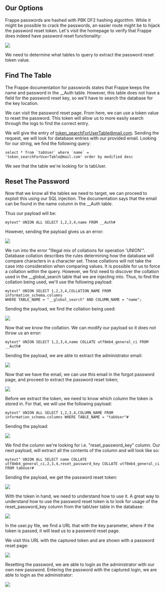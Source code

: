 ## Our Options
Frappe passwords are hashed with PBK DF2 hashing algorithm.
While it might be possible to crack the passwords, an easier route might be to hijack the password reset token.
Let's visit the homepage to verify that Frappe does indeed have password reset functionality:

![](../../03.%20Images/t5-ss24.png)

We need to determine what tables to query to extract the password reset token value.

## Find The Table
The Frappe documentation for passwords states that Frappe keeps the name and password in the \_\_Auth table.
However, this table does not have a field for the password reset key, so we'll have to search the database for the key location.

We can visit the password reset page.
From here, we can use a token value to reset the password.
This token will allow us to more easily search through the logs to find the correct entry.

We will give the entry of token_searchForUserTable@mail.com.
Sending the request, we will look for database entries with our provided email.
Looking for our string, we find the following query:

```mysql
select * from `tabUser` where `name` = 'token_searchForUserTable@mail.com' order by modified desc
```

We see that the table we're looking for is tabUser.

## Reset The Password
Now that we know all the tables we need to target, we can proceed to exploit this using our SQL injection.
The documentation says that the email can be found in the name column in the \_\_Auth table.

Thus our payload will be:
```mysql
mytext" UNION ALL SELECT 1,2,3,4,name FROM __Auth#
```

However, sending the payload gives us an error:

![](../../03.%20Images/t5-ss25.png)

We run into the error "Illegal mix of collations for operation 'UNION'".
Database collation describes the rules determining how the database will compare characters in a character set.
These collations will not take the case into consideration when comparing values.
It is possible for us to force a collation within the query. However, we first need to discover the collation used in the \_\_global_search table that we are injecting into.
Thus, to find the collation being used, we'll use the following payload:

```mysql
mytext" UNION SELECT 1,2,3,4,COLLATION_NAME FROM information_schema.columns 
WHERE TABLE_NAME = "__global_search" AND COLUMN_NAME = "name";
```

Sending the payload, we find the collation being used:

![](../../03.%20Images/t5-ss26.png)

Now that we know the collation.
We can modify our payload so it does not throw us an error:

```mysql
mytext" UNION SELECT 1,2,3,4,name COLLATE utf8mb4_general_ci FROM __Auth#
```

Sending the payload, we are able to extract the administrator email:

![](../../03.%20Images/t5-ss27.png)

Now that we have the email, we can use this email in the forgot password page, and proceed to extract the password reset token;

![](../../03.%20Images/t5-ss29.png)

Before we extract the token, we need to know which column the token is stored in.
For that, we will use the following payload:

```mysql
mytext" UNION ALL SELECT 1,2,3,4,COLUMN_NAME FROM information_schema.columns WHERE TABLE_NAME = "tabUser"#
```

Sending the payload:

![](../../03.%20Images/t5-ss28.png)

We find the column we're looking for i.e. "reset_password_key" column.
Our next payload, will extract all the contents of the column and will look like so:

```mysql
mytext" UNION ALL SELECT name COLLATE utf8mb4_general_ci,2,3,4,reset_password_key COLLATE utf8mb4_general_ci FROM tabUser#
```

Sending the payload, we get the password reset token:

![](../../03.%20Images/t5-ss30.png)

With the token in hand, we need to understand how to use it.
A great way to understand how to use the password reset token is to look for usage of the reset_password_key column from the tabUser table in the database:

![](../../03.%20Images/t5-ss31.png)

In the user.py file, we find a URL that with the key parameter, where if the token is passed, it will lead us to a password reset page.

We visit this URL with the captured token and are shown with a password reset page:

![](../../03.%20Images/t5-ss32.png)

Resetting the password, we are able to login as the administrator with our own new password.
Entering the password with the captured login, we are able to login as the administrator:

![](../../03.%20Images/t5-ss33.png)